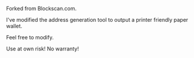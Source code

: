 Forked from Blockscan.com.

I've modified the address generation tool to output a printer friendly paper wallet.

Feel free to modify. 

Use at own risk! No warranty!
